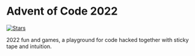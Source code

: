 # Advent of Code 2022

[![Stars](https://img.shields.io/badge/stars%20⭐-34-yellow)](https://adventofcode.com/2022/stats)

2022 fun and games, a playground for code hacked together with sticky tape and intuition.